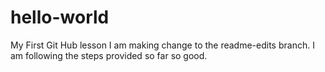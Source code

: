 # hello-world
My First Git Hub lesson
I am making change to the readme-edits branch. I am following the steps provided so far so good.
